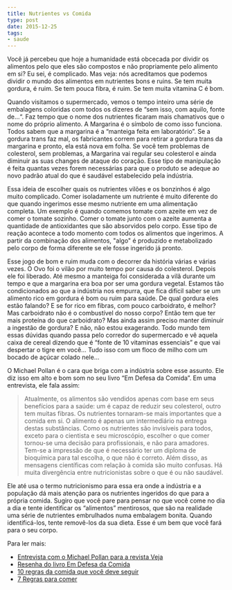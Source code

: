 ```yaml
---
title: Nutrientes vs Comida
type: post
date: 2015-12-25
tags:
- saude
---
```


Você já percebeu que hoje a humanidade está obcecada por dividir os alimentos pelo que eles são compostos e não propriamente pelo alimento em si? Eu sei, é complicado. Mas veja: nós acreditamos que podemos dividir o mundo dos alimentos em nutrientes bons e ruins. Se tem muita gordura, é ruim. Se tem pouca fibra, é ruim. Se tem muita vitamina C é bom.

Quando visitamos o supermercado, vemos o tempo inteiro uma série de embalagens coloridas com todos os dizeres de “sem isso, com aquilo, fonte de…“. Faz tempo que o nome dos nutrientes ficaram mais chamativos que o nome do próprio alimento. A Margarina é o símbolo de como isso funciona. Todos sabem que a margarina é a “manteiga feita em laboratório”. Se a gordura trans faz mal, os fabricantes correm para retirar a gordura trans da margarina e pronto, ela está nova em folha. Se você tem problemas de colesterol, sem problemas, a Margarina vai regular seu colesterol e ainda diminuir as suas changes de ataque do coração. Esse tipo de manipulação é feita quantas vezes forem necessárias para que o produto se adeque ao novo padrão atual do que é saudável estabelecido pela indústria.

Essa ideia de escolher quais os nutrientes vilões e os bonzinhos é algo muito complicado. Comer isoladamente um nutriente é muito diferente do que quando ingerimos esse mesmo nutriente em uma alimentação completa. Um exemplo é quando comemos tomate com azeite em vez de comer o tomate sozinho. Comer o tomate junto com o azeite aumenta a quantidade de antioxidantes que são absorvidos pelo corpo. Esse tipo de reação acontece a todo momento com todos os alimentos que ingerimos. A partir da combinação dos alimentos, "algo" é produzido e metabolizado pelo corpo de forma diferente se ele fosse ingerido já pronto.

Esse jogo de bom e ruim muda com o decorrer da história várias e várias vezes. O Ovo foi o vilão por muito tempo por causa do colesterol. Depois ele foi liberado. Até mesmo a manteiga foi considerada a vilã durante um tempo e que a margarina era boa por ser uma gordura vegetal. Estamos tão condicionados ao que a indústria nos empurra, que fica difícil saber se um alimento rico em gordura é bom ou ruim para saúde. De qual gordura eles estão falando? E se for rico em fibras, com pouco carboidrato, é melhor? Mas carboidrato não é o combustível do nosso corpo? Então tem que ter mais proteína do que carboidrato? Mas ainda assim preciso manter diminuir a ingestão de gordura? E não, não estou exagerando. Todo mundo tem essas dúvidas quando passa pelo corredor do supermercado e vê aquela caixa de cereal dizendo que é “fonte de 10 vitaminas essenciais” e que vai despertar o tigre em você… Tudo isso com um floco de milho com um bocado de açúcar colado nele…

O Michael Pollan é o cara que briga com a indústria sobre esse assunto. Ele diz isso em alto e bom som no seu livro “Em Defesa da Comida”. Em uma entrevista, ele fala assim:

> Atualmente, os alimentos são vendidos apenas com base em seus benefícios para a saúde: um é capaz de reduzir seu colesterol, outro tem muitas fibras. Os nutrientes tornaram-se mais importantes que a comida em si. O alimento é apenas um intermediário na entrega destas substâncias. Como os nutrientes são invisíveis para todos, exceto para o cientista e seu microscópio, escolher o que comer tornou-se uma decisão para profissionais, e não para amadores. Tem-se a impressão de que é necessário ter um diploma de bioquímica para tal escolha, o que não é correto. Além disso, as mensagens científicas com relação à comida são muito confusas. Há muita divergência entre nutricionistas sobre o que é ou não saudável.

Ele até usa o termo nutricionismo para essa era onde a indústria e a população dá mais atenção para os nutrientes ingeridos do que para a própria comida. Sugiro que você pare para pensar no que você come no dia a dia e tente identificar os “alimentos” mentirosos, que são na realidade uma série de nutrientes embrulhados numa embalagem bonita. Quando identificá-los, tente removê-los da sua dieta. Esse é um bem que você fará para o seu corpo.

Para ler mais:
- [Entrevista com o Michael Pollan para a revista Veja](http://veja.abril.com.br/idade/exclusivo/300408/especial_entrevista.html)
- [Resenha do livro Em Defesa da Comida](http://pratofundo.com/2374/resenha-em-defesa-comida-michael-pollan/)
- [10 regras da comida que você deve seguir](http://www.eatingwell.com/food_news_origins/food_news/10_food_rules_you_should_follow)
- [7 Regras para comer](http://www.webmd.com/food-recipes/20090323/7-rules-for-eating)
